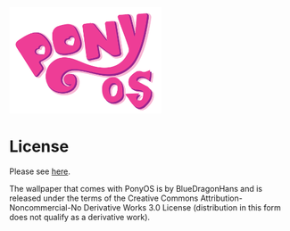 ![Logo](base/usr/share/logo_login.bmp)

# License

Please see [here](http://github.com/klange/toaruos).

The wallpaper that comes with PonyOS is by BlueDragonHans and is released under the terms of the Creative Commons Attribution-Noncommercial-No Derivative Works 3.0 License (distribution in this form does not qualify as a derivative work).
